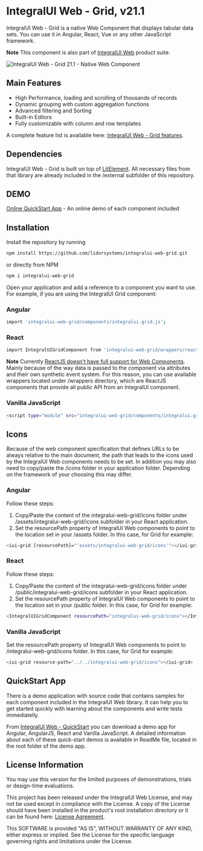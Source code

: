 # IntegralUI Web - Grid, v21.1

IntegralUI Web - Grid is a native Web Component that displays tabular data sets. You can use it in Angular, React, Vue or any other JavaScript framework.

<b>Note</b> This component is also part of [IntegralUI Web](https://github.com/lidorsystems/integralui-web.git) product suite.

![IntegralUI Web - Grid 21.1 - Native Web Component](https://www.lidorsystems.com/products/web/studio/features/grid/integralui-web-grid.png)

## Main Features

- High Performance, loading and scrolling of thousands of records 
- Dynamic grouping with custom aggregation functions
- Advanced filtering and Sorting
- Built-in Editors
- Fully customizable with column and row templates 

A complete feature list is available here: [IntegralUI Web - Grid features](https://lidorsystems.com/products/web/studio/features/grid/).


## Dependencies

IntegralUI Web - Grid is built on top of [LitElement](https://github.com/Polymer/lit-element). All necessary files from that library are already included in the /external subfolder of this repository.


## DEMO

[Online QuickStart App](https://www.lidorsystems.com/products/web/studio/samples/) - An online demo of each component included


## Installation

Install the repository by running

```bash
npm install https://github.com/lidorsystems/integralui-web-grid.git
```

or directly from NPM

```bash
npm i integralui-web-grid
```

Open your application and add a reference to a component you want to use. For example, if you are using the IntegralUI Grid component:</p>

### Angular

```bash
import 'integralui-web-grid/components/integralui.grid.js';
```

### React

```bash
import IntegralUIGridComponent from 'integralui-web-grid/wrappers/react.integralui.grid.js';
```

<b>Note</b>   Currently [ReactJS doesn't have full support for Web Components](https://custom-elements-everywhere.com/#react). Mainly because of the way data is passed to the component via attributes and their own synthetic event system. For this reason, you can use available wrappers located under /wrappers directory, which are ReactJS components that provide all public API from an IntegralUI component.</p>

### Vanilla JavaScript

```bash
<script type="module" src="integralui-web-grid/components/integralui.grid.js"></script>
```


## Icons

Because of the web component specification that defines URLs to be always relative to the main document, the path that leads to the icons used by the IntegralUI Web components needs to be set. In addition you may also need to copy/paste the /icons folder in your application folder. Depending on the framework of your choosing this may differ.

### Angular

Follow these steps:
1. Copy/Paste the content of the integralui-web-grid/icons folder under /assets/integralui-web-grid/icons subfolder in your React application. 
2. Set the resourcePath property of IntegralUI Web components to point to the location set in your /assets folder. In this case, for Grid for example:

```bash
<iui-grid [resourcePath]="'assets/integralui-web-grid/icons'"></iui-grid>
```

### React

Follow these steps:
1. Copy/Paste the content of the integralui-web-grid/icons folder under /public/integralui-web-grid/icons subfolder in your React application. 
2. Set the resourcePath property of IntegralUI Web components to point to the location set in your /public folder. In this case, for Grid for example:

```bash
<IntegralUIGridComponent resourcePath="integralui-web-grid/icons"></IntegralUIGridComponent>
```

### Vanilla JavaScript

Set the resourcePath property of IntegralUI Web components to point to /integralui-web-grid/icons folder. In this case, for Grid for example:

```bash
<iui-grid resource-path="../../integralui-web-grid/icons"></iui-grid>
```


## QuickStart App

There is a demo application with source code that contains samples for each component included in the IntegralUI Web library. It can help you to get started quickly with learning about the components and write tests immediatelly. 

From [IntegralUI Web - QuickStart](https://github.com/lidorsystems/integralui-web-quickstart) you can download a demo app for Angular, AngularJS, React and Vanilla JavaScript. A detailed information about each of these quick-start demos is available in ReadMe file, located in the root folder of the demo app.


## License Information

You may use this version for the limited purposes of demonstrations, trials or design-time evaluations.

This project has been released under the IntegralUI Web License, and may not be used except in compliance with the License.
A copy of the License should have been installed in the product's root installation directory or it can be found here: [License Agreement](https://lidorsystems.com/products/web/grid/license-agreement.aspx).

This SOFTWARE is provided "AS IS", WITHOUT WARRANTY OF ANY KIND, either express or implied. See the License for the specific language governing rights and limitations under the License.
